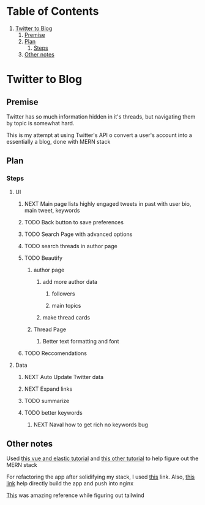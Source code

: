 
# Table of Contents

1.  [Twitter to Blog](#org8a2d0cc)
    1.  [Premise](#org9696a56)
    2.  [Plan](#org928d77b)
        1.  [Steps](#org904afdd)
    3.  [Other notes](#orgea8caaa)


<a id="org8a2d0cc"></a>

# Twitter to Blog


<a id="org9696a56"></a>

## Premise

Twitter has so much information hidden in it's threads, but navigating them by topic is somewhat hard.

This is my attempt at using Twitter's API o convert a user's account into a essentially a blog, done with MERN stack


<a id="org928d77b"></a>

## Plan


<a id="org904afdd"></a>

### Steps

1.  UI

    1.  NEXT Main page lists highly engaged tweets in past with user bio, main tweet, keywords
    
    2.  TODO Back button to save preferences
    
    3.  TODO Search Page with advanced options
    
    4.  TODO search threads in author page
    
    5.  TODO Beautify
    
        1.  author page
        
            1.  add more author data
            
                1.  followers
                
                2.  main topics
            
            2.  make thread cards
        
        2.  Thread Page
        
            1.  Better text formatting and font
    
    6.  TODO Reccomendations

2.  Data

    1.  NEXT Auto Update Twitter data
    
    2.  NEXT Expand links
    
    3.  TODO summarize
    
    4.  TODO better keywords
    
        1.  NEXT Naval how to get rich no keywords bug


<a id="orgea8caaa"></a>

## Other notes

Used [this vue and elastic tutorial](https://blog.patricktriest.com/text-search-docker-elasticsearch/) and [this other tutorial](https://blog.logrocket.com/full-text-search-with-node-js-and-elasticsearch-on-docker/) to help figure out the MERN stack

For refactoring the app after solidifying my stack, I used [this](https://www.section.io/engineering-education/build-and-dockerize-a-full-stack-react-app-with-nodejs-and-nginx/) link. Also, [this link](https://tiangolo.medium.com/react-in-docker-with-nginx-built-with-multi-stage-docker-builds-including-testing-8cc49d6ec305) help directly build the app and push into nginx

[This](https://github.com/fireship-io/tailwind-dashboard/blob/main/src/index.css) was amazing reference while figuring out tailwind

